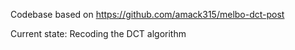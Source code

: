 Codebase based on https://github.com/amack315/melbo-dct-post

Current state: Recoding the DCT algorithm
